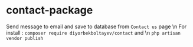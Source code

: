 # contact-package

Send message to email and save to database from `Contact us` page \n
For install :
`composer require diyorbekboltayev/contact`
and \n
`php artisan vendor publish`
